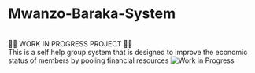 # Mwanzo-Baraka-System
<br>👷‍♂️ WORK IN PROGRESS PROJECT 👩‍🏭</br>
This is a self help group system that is designed to improve the economic status of members by pooling financial resources
![Work in Progress](https://media2.giphy.com/media/v1.Y2lkPTc5MGI3NjExOGp4eW9zbWdzNGdwcGNuYW4ybWszNnBodDVpNmt5bHNsZ2MzdWp3MCZlcD12MV9pbnRlcm5hbF9naWZfYnlfaWQmY3Q9Zw/mCVBZCxLNXvakHj1cN/giphy.gif)



